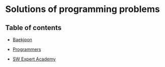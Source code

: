 Solutions of programming problems
=======================================

## Table of contents

* [Baekjoon](baekjoon)

* [Programmers](programmers)

* [SW Expert Academy](sw_expert_academy)
